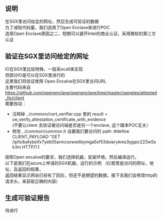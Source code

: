 ## 说明
在SGX里访问给定的网址，然后生成可验证的数据      
为了减轻代码量，我们选用了Open Enclave来进行POC  
选用Open Enclave原因之二，短期可以避开Intel的商业认证，采用微软的第三方认证   
 



## 验证在SGX里访问给定的网址
IO在SGX里比较特殊，一般采ocall来实现  
但部分IO是可以在SGX里进行的  
这里我们将验证使用 Open Encalve在SGX里访问URL  
主要代码来自  https://github.com/openenclave/openenclave/tree/master/samples/attested_tls/client  
需要改动：
- 注释掉  ../common/cert_verifier.cpp  里的 result = oe_verify_attestation_certificate_with_evidence  
(不要让client 去验证被访问端是否是另一个enclave, 这个跟本POC无关）
- 修改 ../common/common.h 设置我们要访问的 path :#define CLIENT_PAYLOAD "GET /ipfs/bafybeifx7yeb55armcsxwwitkymga5xf53dxiarykms3ygqic223w5sk3m HTTP/1.1  

按照Open encalve的要求，我们选择机器，安装环境，然后编译运行。  
以下是我们在azure上申请的SGX机器，运行的示例
（红框里是访问的网址，地址，及返回的结果，  
返回结果显示网站已经有了回应，但还不是期望的数据，接下去我们会修改http的请求头，来获取正确的内容）  



## 生成可验证报告
待进行



